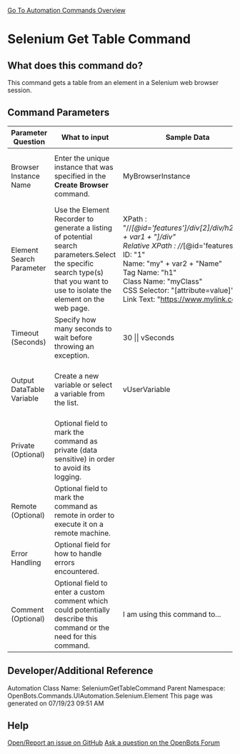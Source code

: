 <!--TITLE: Selenium Get Table Command -->
<!-- SUBTITLE: a command in the UI Automation Commands\Selenium\Element group. -->
[Go To Automation Commands Overview](/automation-commands)


# Selenium Get Table Command


## What does this command do?
This command gets a table from an element in a Selenium web browser session.


## Command Parameters
| Parameter Question   	| What to input  	|  Sample Data 	| Remarks  	|
| ---                    | ---               | ---           | ---       |
|Browser Instance Name|Enter the unique instance that was specified in the **Create Browser** command.|MyBrowserInstance|Failure to enter the correct instance name or failure to first call the **Create Browser** command will cause an error.|
|Element Search Parameter|Use the Element Recorder to generate a listing of potential search parameters.Select the specific search type(s) that you want to use to isolate the element on the web page.|XPath : "//*[@id='features']/div[2]/div/h2/div[" + var1 + "]/div"<br>Relative XPath : //*[@id='features']<br>ID: "1"<br>Name: "my" + var2 + "Name"<br>Tag Name: "h1"<br>Class Name: "myClass"<br>CSS Selector: "[attribute=value]"<br>Link Text: "https://www.mylink.com/"|If multiple parameters are enabled, an attempt will be made to find the element(s) that match(es) all the selected parameters.|
|Timeout (Seconds)|Specify how many seconds to wait before throwing an exception.|30 \|\| vSeconds||
|Output DataTable Variable|Create a new variable or select a variable from the list.|vUserVariable|New variables/arguments may be instantiated by utilizing the Ctrl+K/Ctrl+J shortcuts.|
|Private (Optional)|Optional field to mark the command as private (data sensitive) in order to avoid its logging.|||
|Remote (Optional)|Optional field to mark the command as remote in order to execute it on a remote machine.|||
|Error Handling|Optional field for how to handle errors encountered.|||
|Comment (Optional)|Optional field to enter a custom comment which could potentially describe this command or the need for this command.|I am using this command to...||


## Developer/Additional Reference
Automation Class Name: SeleniumGetTableCommand
Parent Namespace: OpenBots.Commands.UIAutomation.Selenium.Element
This page was generated on 07/19/23 09:51 AM


## Help
[Open/Report an issue on GitHub](https://github.com/OpenBotsAI/OpenBots.Studio/issues/new)
[Ask a question on the OpenBots Forum](https://openbots.ai/forums/)
